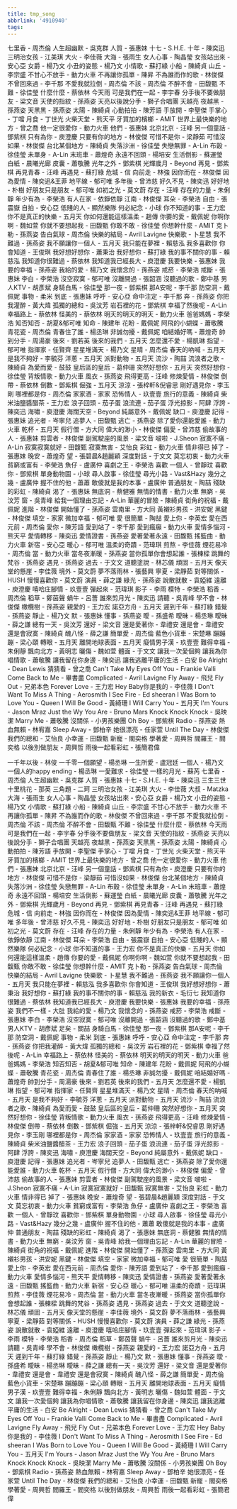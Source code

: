 ```yaml
---
title: tmp_song
abbrlink: '4910940'
tags:
---
```

七里香 - 周杰倫
人生超幽默 - 吳克群
人質 - 張惠妹
十七 - S.H.E.
十年 - 陳奕迅
三明治女孩 - 江美琪
大火 - 李佳薇
大海 - 張雨生
女人心事 - 陶晶瑩
女孩站出來 - 安心亞
女爵 - 楊乃文
小丑的姿態 - 楊乃文
小情歌 - 蘇打綠
小船 - 陳綺貞
山丘 - 李宗盛
不甘心不放手 - 動力火車
不再讓你孤單 - 陳昇
不為誰而作的歌 - 林俊傑
不曾回來過 - 李千那
不愛我就拉倒 - 周杰倫
不該 - 周杰倫
不醉不會 - 田馥甄
不難 - 徐佳瑩
什麼什麼 - 蔡依林
今天雨 可是我們在一起 - 李宇春
分手後不要做朋友 - 梁文音
天使的指紋 - 孫燕姿
天亮以後說分手 - 獅子合唱團
天越亮 夜越黑 - 孫燕姿
天黑黑 - 孫燕姿
太陽 - 陳綺貞
心動拍拍 - 陳芳語
手放開 - 李聖傑
手掌心 - 丁噹
月食 - 丁世光
火柴天堂 - 熊天平
牙買加的檳榔 - AMIT
世界上最快樂的地方 - 曾之喬
他一定很愛你 - 動力火車
他們 - 張惠妹
北京北京 - 汪峰
另一個童話 - 鄧紫棋
只有為你 - 庾澄慶
只要有你的地方 - 林俊傑
可惜不是你 - 梁靜茹
可惜沒如果 - 林俊傑
台北某個地方 - 陳綺貞
失落沙洲 - 徐佳瑩
失戀無罪 - A-Lin
布穀 - 徐佳瑩
未單身 - A-Lin
末班車 - 蕭煌奇
永遠不回頭 - 楊培安
生活倒影 - 蘇運瑩
白紙 - 晨曦光廊
皮囊 - 蕭敬騰
光年之外 - 鄧紫棋
光輝歲月 - Beyond
再見 - 鄧紫棋
再見青春 - 汪峰
再遇見 - 蘇打綠
危城 - 信
向前走 - 林強
因你而在 - 林俊傑
因為愛情 - 陳奕迅&王菲
地平線 - 郁可唯
多年後 - 曾沛慈
好久不見 - 陳奕迅
好好地 - 朴樹
好朋友只是朋友 - 郁可唯
如初之光 - 莫文蔚
存在 - 汪峰
存在的力量 - 朱俐靜
年少有為 - 李榮浩
有人在家 - 依錚依靜
江南 - 林俊傑
耳朵 - 李榮浩
自由 - 張震嶽
自拍 - 安心亞
低賤的人 - 顯然樂隊
何必紀念 - 小球
你不知道的事 - 王力宏
你不是真正的快樂 - 五月天
你如何還能這樣溫柔 - 趙傳
你要的愛 - 戴佩妮
你啊你啊 - 魏如萱
你就不要想起我 - 田馥甄
你敢不敢 - 徐佳瑩
你想幹什麼 - AMIT
克卜勒 - 孫燕姿
告白氣球 - 周杰倫
快樂的結局 - Avril Lavigne
快樂歌 - 卜星慧
我不難過 - 孫燕姿
我不願讓你一個人 - 五月天
我只能在夢裡 - 賴慈泓
我多喜歡你 你會知道 - 王俊琪
我好想好想你 - 蕭秉治
我好想你 - 蘇打綠
我的事不關你的事 - 賴慈泓
我知道你很難過 - 蔡依林
我知道我已經長大 - 庾澄慶
我要快樂 - 張惠妹
我要的幸福 - 孫燕姿
我給的愛 - 楊乃文
我懷念的 - 孫燕姿
戒菸 - 李榮浩
戒斷 - 張惠妹
李白 - 李榮浩
沒空寂寞 - 郁可唯
沒離開過 - 張韶涵
沒聽過的歌 - 鄭中基
男人KTV - 胡彥斌
身騎白馬 - 徐佳瑩
那一夜 - 鄧紫棋
那A安呢 - 李千那
防空洞 - 戴佩妮
事物 - 柔米
到底 - 張惠妹
呼呼 - 安心亞
命中注定 - 李千那
奔 - 孫燕姿
你把我灌醉 - 黃大煒
孤獨的總和 - 吳汶芳
岩石裡的花 - 鄧紫棋
幸福了然後呢 - A-Lin
幸福路上 - 蔡依林
怪美的 - 蔡依林
明天的明天的明天 - 動力火車
爸爸媽媽 - 李榮浩
知否知否 - 胡夏&郁可唯
知命 - 陳建年
花盼 - 戴佩妮
阿飛的小蝴蝶 - 蕭敬騰
青花瓷 - 周杰倫
青春住了誰 - 楊丞琳
非誠勿擾 - 戴佩妮
咱結婚好嗎 - 蕭煌奇
帥到分手 - 周湯豪
後來 - 劉若英
後來的我們 - 五月天
怎麼還不愛 - 楊凱琳
指望 - 郁可唯
指揮家 - 任賢齊
星星堆滿天 - 楊乃文
星晴 - 周杰倫
春天的吶喊 - 五月天
是我不夠好 - 李毓芬
洋蔥 - 五月天
派對動物 - 五月天
流沙 - 陶喆
流浪者之歌 - 陳綺貞
為愛而愛 - 鼓鼓
皇后區的皇后 - 葛仲珊
突然好想你 - 五月天
突然好想你 - 徐佳瑩
背叛情歌 - 動力火車
風衣 - 孫燕姿
飛得更高 - 汪峰
修煉愛情 - 林俊傑
倒帶 - 蔡依林
倒數 - 鄧紫棋
倔強 - 五月天
涼涼 - 張梓軒&倪睿思
剛好遇見你 - 李玉剛
哪裡都是你 - 周杰倫
家家酒 - 家家
恐怖情人 - 玖壹壹
旅行的意義 - 陳綺貞
柴米油鹽醬醋茶 - 王力宏
浪子回頭 - 茄子蛋
浪流連 - 茄子蛋
浮光掠影 - 阿肆
浮誇 - 陳奕迅
海嘯 - 庾澄慶
海闊天空 - Beyond
純屬意外 - 戴佩妮
缺口 - 庾澄慶
記得 - 張惠妹
追光者 - 岑寧兒
追夢人 - 田馥甄
逃亡 - 孫燕姿
除了愛你還能愛誰 - 動力火車
乾杯 - 五月天
假行僧 - 方大同
偉大的渺小 - 林俊傑
偏愛 - 曾沛慈
偷故事的人 - 張惠妹
剪雲者 - 林俊傑
副駕駛座的風景 - 梁文音
啵啦 - J.Sheon
寂寞不痛 - A-Lin
寂寞寂寞就好 - 田馥甄
寂寞無害 - 艾怡良
彩虹 - 動力火車
情非得已
掉了 - 張惠妹
晚安 - 蕭煌奇
望 - 張碧晨&趙麗穎
深度對話 - 于文文
莫忘初衷 - 動力火車
貧窮或富有 - 李榮浩
魚仔 - 盧廣仲
喜劇之王 - 李榮浩
喜歡 一個人 - 曾靜玟
喜歡你 - 鄧紫棋
單身動物園 - 小球
尋人啟事 - 徐佳瑩
尋光小路 - Vast&Hazy
幾分之幾 - 盧廣仲
握不住的他 - 蕭蕭
敢傻就是我的本事 - 盧廣仲
普通朋友 - 陶喆
殘缺的彩虹 - 陳綺貞
渴了 - 張惠妹
無底洞 - 蔡健雅
無情的情書 - 動力火車
無窮 - 吳汶芳
窗 - 吳青峰
給我一個理由忘記 - A-Lin
華麗的冒險 - 陳綺貞
街角的祝福 - 戴佩妮
進階 - 林俊傑
開始懂了 - 孫燕姿
雲南里 - 方大同
黃襯衫男孩 - 洪安妮
黑鍵 - 林俊傑
填空 - 家家
微加幸福 - 郁可唯
愛 很簡單 - 陶喆
愛上你 - 李英宏
愛在西元前 - 周杰倫
愛你 - 陳芳語
愛到站了 - 李千那
愛到瘋癲 - 動力火車
愛情多惱河 - 熊天平
愛情轉移 - 陳奕迅
愛情證書 - 孫燕姿
愛著愛著永遠 - 田馥甄
搖籃曲 - 動力火車
新宿 - 安心亞
暖心 - 郁可唯
溫柔的奇蹟 - 范瑋琪
煎熬 - 李佳薇
煙花易冷 - 周杰倫
當 - 動力火車
當冬夜漸暖 - 孫燕姿
當你孤單你會想起誰 - 張棟樑
跳舞的梵谷 - 孫燕姿
遇見 - 孫燕姿
過去 - 于文文
道聽塗說 - 林芯儀
頑固 - 五月天
像天堂的懸崖 - 李佳薇
境外 - 莫文蔚
夢不落雨林 - 張藝興
寧夏 - 梁靜茹
對等關係 - HUSH
慢慢喜歡你 - 莫文蔚
演員 - 薛之謙
綠光 - 孫燕姿
說散就散 - 袁婭維
遠離 - 庾澄慶
嘻哈庄腳情 - 玖壹壹
彈起來 - 范瑋琪
影子 - 李雨
模特 - 李榮浩
稻香 - 周杰倫
稻草 - 鄭茵聲
蝸牛 - 呂薔
誰來剪月光 - 陳奕迅
請聽 - 吳青峰
學不會 - 林俊傑
橄欖樹 - 孫燕姿
親愛的 - 王力宏
諾亞方舟 - 五月天
遲到千年 - 蘇打綠
錯覺 - 孫燕姿
靜止 - 楊乃文
默 - 張惠妹
懂事 - 孫燕姿
曖 - 孫盛希
曖昧 - 楊丞琳
曖昧 - 薛之謙
總有一天 - 吳汶芳
還好 - 梁文音
還是愛著你 - 韋禮安
還是會 - 韋禮安
還是會寂寞 - 陳綺貞
醜八怪 - 薛之謙
簡單愛 - 周杰倫
藍色小貨車 - 宋楚琳
蹦蹦蹦 - 梁心頤
轉眼 - 五月天
離開地球表面 - 五月天
癡情男子漢 - 玖壹壹
難得幸福 - 朱俐靜
飄向北方 - 黃明志
曬傷 - 魏如萱
體面 - 于文文
讓我一次愛個夠
讓我為你唱情歌 - 蕭敬騰
讓我留在你身邊 - 陳奕迅
讓我逃離平庸的生活 - 白安
Be Alright - Dean Lewis
猜猜看 - 曾之喬
Can't Take My Eyes Off You - Frankie Valli
Come Back to Me - 畢書盡
Complicated - Avril Lavigne
Fly Away - 飛兒
Fly Out - 兄弟本色
Forever Love - 王力宏
Hey Baby你是我的 - 李佳薇
I Don't Want To Miss A Thing - Aerosmith
I See Fire - Ed sheeran
I Was Born to Love You - Queen
I Will Be Good - 黃綺珊
I Will Carry You - 五月天
I'm Yours - Jason Mraz
Just the Wy You Are - Bruno Mars
Knock Knock Knock - 吳映潔
Marry Me - 蕭敬騰
沒關係 - 小男孩樂團
Oh Boy - 鄧紫棋
Radio - 孫燕姿
熱血無賴 - 林宥嘉
Sleep Away - 鄧柏辛
她很漂亮 - 任家萱
Until The Day - 林俊傑
我們的總和 - 艾怡良
小幸運 - 田馥甄
新寵 - 閻奕格
學著愛 - 周興哲
閻羅王 - 閻奕格
以後別做朋友 - 周興哲
雨後一起看彩虹 - 張簡君偉

一千年以後 - 林俊
一千零一個願望 - 楊丞琳
一生所愛 - 盧冠廷
一個人 - 楊乃文
一個人的happy ending - 楊丞琳
一愛難求 - 徐佳瑩
一樣的月光 - 蘇芮
七里香 - 周杰倫
人生超幽默 - 吳克群
人質 - 張惠妹
十七 - S.H.E.
十年 - 陳奕迅
三生三世十里桃花 - 那英
三角題 - 二珂
三明治女孩 - 江美琪
大火 - 李佳薇
大叔 - Matzka
大海 - 張雨生
女人心事 - 陶晶瑩
女孩站出來 - 安心亞
女爵 - 楊乃文
小丑的姿態 - 楊乃文
小情歌 - 蘇打綠
小船 - 陳綺貞
山丘 - 李宗盛
不甘心不放手 - 動力火車
不再讓你孤單 - 陳昇
不為誰而作的歌 - 林俊傑
不曾回來過 - 李千那
不愛我就拉倒 - 周杰倫
不該 - 周杰倫
不醉不會 - 田馥甄
不難 - 徐佳瑩
什麼什麼 - 蔡依林
今天雨 可是我們在一起 - 李宇春
分手後不要做朋友 - 梁文音
天使的指紋 - 孫燕姿
天亮以後說分手 - 獅子合唱團
天越亮 夜越黑 - 孫燕姿
天黑黑 - 孫燕姿
太陽 - 陳綺貞
心動拍拍 - 陳芳語
手放開 - 李聖傑
手掌心 - 丁噹
月食 - 丁世光
火柴天堂 - 熊天平
牙買加的檳榔 - AMIT
世界上最快樂的地方 - 曾之喬
他一定很愛你 - 動力火車
他們 - 張惠妹
北京北京 - 汪峰
另一個童話 - 鄧紫棋
只有為你 - 庾澄慶
只要有你的地方 - 林俊傑
可惜不是你 - 梁靜茹
可惜沒如果 - 林俊傑
台北某個地方 - 陳綺貞
失落沙洲 - 徐佳瑩
失戀無罪 - A-Lin
布穀 - 徐佳瑩
未單身 - A-Lin
末班車 - 蕭煌奇
永遠不回頭 - 楊培安
生活倒影 - 蘇運瑩
白紙 - 晨曦光廊
皮囊 - 蕭敬騰
光年之外 - 鄧紫棋
光輝歲月 - Beyond
再見 - 鄧紫棋
再見青春 - 汪峰
再遇見 - 蘇打綠
危城 - 信
向前走 - 林強
因你而在 - 林俊傑
因為愛情 - 陳奕迅&王菲
地平線 - 郁可唯
多年後 - 曾沛慈
好久不見 - 陳奕迅
好好地 - 朴樹
好朋友只是朋友 - 郁可唯
如初之光 - 莫文蔚
存在 - 汪峰
存在的力量 - 朱俐靜
年少有為 - 李榮浩
有人在家 - 依錚依靜
江南 - 林俊傑
耳朵 - 李榮浩
自由 - 張震嶽
自拍 - 安心亞
低賤的人 - 顯然樂隊
何必紀念 - 小球
你不知道的事 - 王力宏
你不是真正的快樂 - 五月天
你如何還能這樣溫柔 - 趙傳
你要的愛 - 戴佩妮
你啊你啊 - 魏如萱
你就不要想起我 - 田馥甄
你敢不敢 - 徐佳瑩
你想幹什麼 - AMIT
克卜勒 - 孫燕姿
告白氣球 - 周杰倫
快樂的結局 - Avril Lavigne
快樂歌 - 卜星慧
我不難過 - 孫燕姿
我不願讓你一個人 - 五月天
我只能在夢裡 - 賴慈泓
我多喜歡你 你會知道 - 王俊琪
我好想好想你 - 蕭秉治
我好想你 - 蘇打綠
我的事不關你的事 - 賴慈泓
我的新衣 - 毛衍七
我知道你很難過 - 蔡依林
我知道我已經長大 - 庾澄慶
我要快樂 - 張惠妹
我要的幸福 - 孫燕姿
我們不一樣 - 大肚
我給的愛 - 楊乃文
我懷念的 - 孫燕姿
戒菸 - 李榮浩
戒斷 - 張惠妹
李白 - 李榮浩
沒空寂寞 - 郁可唯
沒離開過 - 張韶涵
沒聽過的歌 - 鄭中基
男人KTV - 胡彥斌
足矣 - 關喆
身騎白馬 - 徐佳瑩
那一夜 - 鄧紫棋
那A安呢 - 李千那
防空洞 - 戴佩妮
事物 - 柔米
到底 - 張惠妹
呼呼 - 安心亞
命中注定 - 李千那
奔 - 孫燕姿
你把我灌醉 - 黃大煒
孤獨的總和 - 吳汶芳
岩石裡的花 - 鄧紫棋
幸福了然後呢 - A-Lin
幸福路上 - 蔡依林
怪美的 - 蔡依林
明天的明天的明天 - 動力火車
爸爸媽媽 - 李榮浩
知否知否 - 胡夏&郁可唯
知命 - 陳建年
花盼 - 戴佩妮
阿飛的小蝴蝶 - 蕭敬騰
青花瓷 - 周杰倫
青春住了誰 - 楊丞琳
非誠勿擾 - 戴佩妮
咱結婚好嗎 - 蕭煌奇
帥到分手 - 周湯豪
後來 - 劉若英
後來的我們 - 五月天
怎麼還不愛 - 楊凱琳
指望 - 郁可唯
指揮家 - 任賢齊
星星堆滿天 - 楊乃文
星晴 - 周杰倫
春天的吶喊 - 五月天
是我不夠好 - 李毓芬
洋蔥 - 五月天
派對動物 - 五月天
流沙 - 陶喆
流浪者之歌 - 陳綺貞
為愛而愛 - 鼓鼓
皇后區的皇后 - 葛仲珊
突然好想你 - 五月天
突然好想你 - 徐佳瑩
背叛情歌 - 動力火車
風衣 - 孫燕姿
飛得更高 - 汪峰
修煉愛情 - 林俊傑
倒帶 - 蔡依林
倒數 - 鄧紫棋
倔強 - 五月天
涼涼 - 張梓軒&倪睿思
剛好遇見你 - 李玉剛
哪裡都是你 - 周杰倫
家家酒 - 家家
恐怖情人 - 玖壹壹
旅行的意義 - 陳綺貞
柴米油鹽醬醋茶 - 王力宏
浪子回頭 - 茄子蛋
浪流連 - 茄子蛋
浮光掠影 - 阿肆
浮誇 - 陳奕迅
海嘯 - 庾澄慶
海闊天空 - Beyond
純屬意外 - 戴佩妮
缺口 - 庾澄慶
記得 - 張惠妹
追光者 - 岑寧兒
追夢人 - 田馥甄
逃亡 - 孫燕姿
除了愛你還能愛誰 - 動力火車
乾杯 - 五月天
假行僧 - 方大同
偉大的渺小 - 林俊傑
偏愛 - 曾沛慈
偷故事的人 - 張惠妹
剪雲者 - 林俊傑
副駕駛座的風景 - 梁文音
啵啦 - J.Sheon
寂寞不痛 - A-Lin
寂寞寂寞就好 - 田馥甄
寂寞無害 - 艾怡良
彩虹 - 動力火車
情非得已
掉了 - 張惠妹
晚安 - 蕭煌奇
望 - 張碧晨&趙麗穎
深度對話 - 于文文
莫忘初衷 - 動力火車
貧窮或富有 - 李榮浩
魚仔 - 盧廣仲
喜劇之王 - 李榮浩
喜歡 一個人 - 曾靜玟
喜歡你 - 鄧紫棋
單身動物園 - 小球
尋人啟事 - 徐佳瑩
尋光小路 - Vast&Hazy
幾分之幾 - 盧廣仲
握不住的他 - 蕭蕭
敢傻就是我的本事 - 盧廣仲
普通朋友 - 陶喆
殘缺的彩虹 - 陳綺貞
渴了 - 張惠妹
無底洞 - 蔡健雅
無情的情書 - 動力火車
無窮 - 吳汶芳
窗 - 吳青峰
給我一個理由忘記 - A-Lin
華麗的冒險 - 陳綺貞
街角的祝福 - 戴佩妮
進階 - 林俊傑
開始懂了 - 孫燕姿
雲南里 - 方大同
黃襯衫男孩 - 洪安妮
黑鍵 - 林俊傑
填空 - 家家
微加幸福 - 郁可唯
愛 很簡單 - 陶喆
愛上你 - 李英宏
愛在西元前 - 周杰倫
愛你 - 陳芳語
愛到站了 - 李千那
愛到瘋癲 - 動力火車
愛情多惱河 - 熊天平
愛情轉移 - 陳奕迅
愛情證書 - 孫燕姿
愛著愛著永遠 - 田馥甄
搖籃曲 - 動力火車
新宿 - 安心亞
暖心 - 郁可唯
溫柔的奇蹟 - 范瑋琪
煎熬 - 李佳薇
煙花易冷 - 周杰倫
當 - 動力火車
當冬夜漸暖 - 孫燕姿
當你孤單你會想起誰 - 張棟樑
跳舞的梵谷 - 孫燕姿
遇見 - 孫燕姿
過去 - 于文文
道聽塗說 - 林芯儀
頑固 - 五月天
像天堂的懸崖 - 李佳薇
境外 - 莫文蔚
夢不落雨林 - 張藝興
寧夏 - 梁靜茹
對等關係 - HUSH
慢慢喜歡你 - 莫文蔚
演員 - 薛之謙
綠光 - 孫燕姿
說散就散 - 袁婭維
遠離 - 庾澄慶
嘻哈庄腳情 - 玖壹壹
彈起來 - 范瑋琪
影子 - 李雨
模特 - 李榮浩
稻香 - 周杰倫
稻草 - 鄭茵聲
蝸牛 - 呂薔
誰來剪月光 - 陳奕迅
請聽 - 吳青峰
學不會 - 林俊傑
橄欖樹 - 孫燕姿
親愛的 - 王力宏
諾亞方舟 - 五月天
遲到千年 - 蘇打綠
錯覺 - 孫燕姿
靜止 - 楊乃文
默 - 張惠妹
懂事 - 孫燕姿
曖 - 孫盛希
曖昧 - 楊丞琳
曖昧 - 薛之謙
總有一天 - 吳汶芳
還好 - 梁文音
還是愛著你 - 韋禮安
還是會 - 韋禮安
還是會寂寞 - 陳綺貞
醜八怪 - 薛之謙
簡單愛 - 周杰倫
藍色小貨車 - 宋楚琳
蹦蹦蹦 - 梁心頤
轉眼 - 五月天
離開地球表面 - 五月天
癡情男子漢 - 玖壹壹
難得幸福 - 朱俐靜
飄向北方 - 黃明志
曬傷 - 魏如萱
體面 - 于文文
讓我一次愛個夠
讓我為你唱情歌 - 蕭敬騰
讓我留在你身邊 - 陳奕迅
讓我逃離平庸的生活 - 白安
Be Alright - Dean Lewis
猜猜看 - 曾之喬
Can't Take My Eyes Off You - Frankie Valli
Come Back to Me - 畢書盡
Complicated - Avril Lavigne
Fly Away - 飛兒
Fly Out - 兄弟本色
Forever Love - 王力宏
Hey Baby你是我的 - 李佳薇
I Don't Want To Miss A Thing - Aerosmith
I See Fire - Ed sheeran
I Was Born to Love You - Queen
I Will Be Good - 黃綺珊
I Will Carry You - 五月天
I'm Yours - Jason Mraz
Just the Wy You Are - Bruno Mars
Knock Knock Knock - 吳映潔
Marry Me - 蕭敬騰
沒關係 - 小男孩樂團
Oh Boy - 鄧紫棋
Radio - 孫燕姿
熱血無賴 - 林宥嘉
Sleep Away - 鄧柏辛
她很漂亮 - 任家萱
Until The Day - 林俊傑
我們的總和 - 艾怡良
小幸運 - 田馥甄
新寵 - 閻奕格
學著愛 - 周興哲
閻羅王 - 閻奕格
以後別做朋友 - 周興哲
雨後一起看彩虹 - 張簡君偉